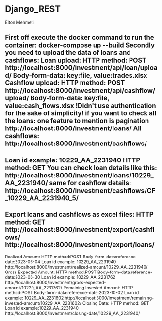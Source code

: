 # Django_REST

Elton Mehmeti

First off execute the docker command to run the container: 
docker-compose up --build
Secondly you need to upload the data of loans and cashflows:
 Loan upload:
  HTTP method: POST
  http://localhost:8000/investment/api/loan/upload/
  Body-form-data:
  key:file,  value:trades.xlsx
Cashflow upload:
  HTTP method: POST
  http://localhost:8000/investment/api/cashflow/upload/
  Body-form-data:
  key:file,  value:cash_flows.xlsx
!Didn't use authentication for the sake of simplicity!
if you want to check all the loans:
one feature to mention is pagination
http://localhost:8000/investment/loans/
All cashflows:
http://localhost:8000/investment/cashflows/
--------------------------------------------------------------------------------------------------------------------------------------------------------------------------------------------------
Loan id example: 10229_AA_2231940
HTTP method: GET
You can check loan details like this: http://localhost:8000/investment/loans/10229_AA_2231940/
same for cashflow details: http://localhost:8000/investment/cashflows/CF_10229_AA_2231940_5/
---------------------------------------------------------------------------------------------------------------------------------------------------------------------------------------------------
Export loans and cashflows as excel files:
HTTP method: GET
http://localhost:8000/investment/export/cashflows/
http://localhost:8000/investment/export/loans/
---------------------------------------------------------------------------------------------------------------------------------------------------------------------------------------------------
Realized Amount:
   HTTP method:POST
   Body-form-data:reference-date:2023-06-04
   Loan id example: 10229_AA_2231940
   http://localhost:8000/investment/realized-amount/10229_AA_2231940/
Gross Expected Amount:
  HTTP method:POST
  Body-form-data:reference-date:2023-06-30
  Loan id example: 10229_AA_2231762
  http://localhost:8000/investment/gross-expected-amount/10229_AA_2231762/
Remaining Invested Amount:
  HTTP method:POST
  Body-form-data:reference-date:2023-10-02
  Loan id example: 10229_AA_2231602
  http://localhost:8000/investment/remaining-invested-amount/10229_AA_2231602/
Closing Date:
  HTTP method: GET
  Loan id example:10229_AA_2231940
  http://localhost:8000/investment/closing-date/10229_AA_2231940/
  
   



